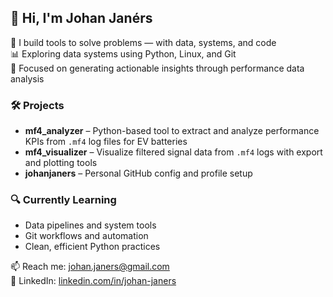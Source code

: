 ## 👋 Hi, I'm Johan Janérs

🔧 I build tools to solve problems — with data, systems, and code  
📊 Exploring data systems using Python, Linux, and Git  
🎯 Focused on generating actionable insights through performance data analysis

### 🛠️ Projects
- **mf4_analyzer** – Python-based tool to extract and analyze performance KPIs from `.mf4` log files for EV batteries
- **mf4_visualizer** – Visualize filtered signal data from `.mf4` logs with export and plotting tools
- **johanjaners** – Personal GitHub config and profile setup

### 🔍 Currently Learning
- Data pipelines and system tools  
- Git workflows and automation  
- Clean, efficient Python practices

📫 Reach me: [johan.janers@gmail.com](mailto:johan.janers@gmail.com)  
🔗 LinkedIn: [linkedin.com/in/johan-janers](https://linkedin.com/in/johan-janers)
